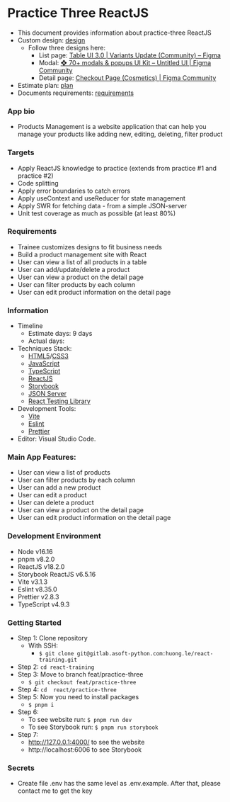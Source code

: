 # Practice Three ReactJS

- This document provides information about practice-three ReactJS
- Custom design: [design](https://www.figma.com/file/fqGqgxSYVOYZkhXanE7JqH/Management-Products?type=design&node-id=362-2032&t=7VCAhpO4HxYsz9bn-0)
  - Follow three designs here:
    - List page: [Table UI 3.0 | Variants Update (Community) – Figma](<https://www.figma.com/file/sl1LCYYdr3IA0IPEIrDvw5/Table-UI-3.0-%7C-Variants-Update-(Community)?type=design&node-id=0-1&t=e29TceSxSSgJgTmm-0>)
    - Modal: [❖ 70+ modals & popups UI Kit – Untitled UI | Figma Community](https://www.figma.com/community/file/1160004185821594377/%E2%9D%96-70%2B-modals-%26-popups-UI-Kit-%E2%80%93-Untitled-UI)
    - Detail page: [Checkout Page (Cosmetics) | Figma Community](<https://www.figma.com/community/file/1077821512205610385/Checkout-Page-(Cosmetics)>)
- Estimate plan: [plan](https://docs.google.com/document/d/1ejWpoYmnOAy2V4DIZ3Ps23esmxM6fFkx8Oy5fX-qFd0/edit#)
- Documents requirements: [requirements](https://docs.google.com/document/d/1nicJp3vZAjJt7b4xhJC0eUBWE_T3Qso1mheNe4_Hq0I/edit#)

### App bio

- Products Management is a website application that can help you manage your products like adding new, editing, deleting, filter product

### Targets

- Apply ReactJS knowledge to practice (extends from practice #1 and practice #2)
- Code splitting
- Apply error boundaries to catch errors
- Apply useContext and useReducer for state management
- Apply SWR for fetching data - from a simple JSON-server
- Unit test coverage as much as possible (at least 80%)

### Requirements

- Trainee customizes designs to fit business needs
- Build a product management site with React
- User can view a list of all products in a table
- User can add/update/delete a product
- User can view a product on the detail page
- User can filter products by each column
- User can edit product information on the detail page

### Information

- Timeline
  - Estimate days: 9 days
  - Actual days:
- Techniques Stack:
  - [HTML5](https://developer.mozilla.org/en-US/docs/Glossary/HTML5)/[CSS3](https://developer.mozilla.org/en-US/docs/Web/CSS)
  - [JavaScript](https://www.w3schools.com/js/)
  - [TypeScript](https://www.typescriptlang.org/)
  - [ReactJS](https://reactjs.org/)
  - [Storybook](https://storybook.js.org/)
  - [JSON Server](https://github.com/typicode/json-server)
  - [React Testing Library](https://testing-library.com/docs/react-testing-library/intro/)
- Development Tools:
  - [Vite](https://vitejs.dev/)
  - [Eslint](https://eslint.org/)
  - [Prettier](https://prettier.io/)
- Editor: Visual Studio Code.

### Main App Features:

- User can view a list of products
- User can filter products by each column
- User can add a new product
- User can edit a product
- User can delete a product
- User can view a product on the detail page
- User can edit product information on the detail page

### Development Environment

- Node v16.16
- pnpm v8.2.0
- ReactJS v18.2.0
- Storybook ReactJS v6.5.16
- Vite v3.1.3
- Eslint v8.35.0
- Prettier v2.8.3
- TypeScript v4.9.3

### Getting Started

- Step 1: Clone repository
  - With SSH:
    - `$ git clone git@gitlab.asoft-python.com:huong.le/react-training.git`
- Step 2: `cd react-training`
- Step 3: Move to branch feat/practice-three
  - `$ git checkout feat/practice-three`
- Step 4: `cd  react/practice-three`
- Step 5: Now you need to install packages
  - `$ pnpm i`
- Step 6:
  - To see website run: `$ pnpm run dev`
  - To see Storybook run: `$ pnpm run storybook`
- Step 7:
  - http://127.0.0.1:4000/ to see the website
  - http://localhost:6006 to see Storybook

### Secrets

- Create file .env has the same level as .env.example. After that, please contact me to get the key
